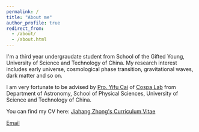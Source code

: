 ```yaml
---
permalink: /
title: "About me"
author_profile: true
redirect_from: 
  - /about/
  - /about.html
---
```


I'm a third year undergraudate student from School of the Gifted Young, University of Science and Technology of China. My research interest includes early universe, cosmological phase transition, gravitational waves, dark matter and so on.

I am very fortunate to be advised by [Pro. Yifu Cai](http://staff.ustc.edu.cn/~yifucai/) of [Cospa Lab](https://cospa.ustc.edu.cn/main.htm) from  Department of Astronomy, School of Physical Sciences, University of Science and Technology of China.

You can find my CV here: [Jiahang Zhong's Curriculum Vitae](.../assets/CV.pdf)

[Email](zjh2369542014@mail.ustc.edu.cn)
